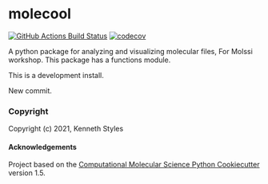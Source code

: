 molecool
==============================
[//]: # (Badges)
[![GitHub Actions Build Status](https://github.com/REPLACE_WITH_OWNER_ACCOUNT/molecool/workflows/CI/badge.svg)](https://github.com/REPLACE_WITH_OWNER_ACCOUNT/molecool/actions?query=workflow%3ACI)
[![codecov](https://codecov.io/gh/REPLACE_WITH_OWNER_ACCOUNT/molecool/branch/master/graph/badge.svg)](https://codecov.io/gh/REPLACE_WITH_OWNER_ACCOUNT/molecool/branch/master)


A python package for analyzing and visualizing molecular files, For Molssi workshop.
This package has a functions module. 

This is a development install.

New commit.
### Copyright

Copyright (c) 2021, Kenneth Styles


#### Acknowledgements
 
Project based on the 
[Computational Molecular Science Python Cookiecutter](https://github.com/molssi/cookiecutter-cms) version 1.5.
